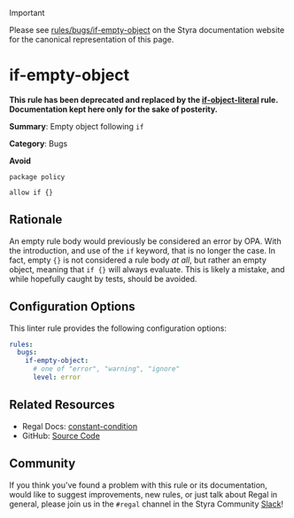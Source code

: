 > [!IMPORTANT]
> Please see [rules/bugs/if-empty-object](https://docs.styra.com/regal/rules/bugs/if-empty-object) on the Styra documentation website for the canonical representation of this page.

# if-empty-object

**This rule has been deprecated and replaced by the
[if-object-literal](https://docs.styra.com/regal/rules/bugs/if-object-literal) rule. Documentation kept here only for
the sake of posterity.**

**Summary**: Empty object following `if`

**Category**: Bugs

**Avoid**
```rego
package policy

allow if {}
```

## Rationale

An empty rule body would previously be considered an error by OPA. With the introduction, and use of the `if` keyword,
that is no longer the case. In fact, empty `{}` is not considered a rule body _at all_, but rather an empty object,
meaning that `if {}` will always evaluate. This is likely a mistake, and while hopefully caught by tests, should be
avoided.

## Configuration Options

This linter rule provides the following configuration options:

```yaml
rules:
  bugs:
    if-empty-object:
      # one of "error", "warning", "ignore"
      level: error
```

## Related Resources

- Regal Docs: [constant-condition](https://docs.styra.com/regal/rules/bugs/constant-condition)
- GitHub: [Source Code](https://github.com/StyraInc/regal/blob/main/bundle/regal/rules/bugs/if-empty-object/if_empty_object.rego)

## Community

If you think you've found a problem with this rule or its documentation, would like to suggest improvements, new rules,
or just talk about Regal in general, please join us in the `#regal` channel in the Styra Community
[Slack](https://inviter.co/styra)!
